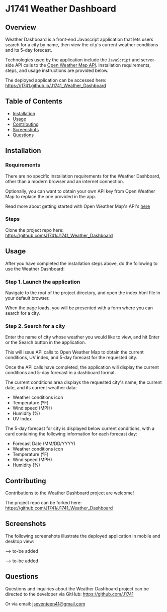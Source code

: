 # J1741 Weather Dashboard

## Overview

Weather Dashboard is a front-end Javascript application that lets users search for a city by name, then view the city's current weather conditions and its 5-day forecast.

Technologies used by the application include the `JavaScript` and server-side API calls to the [Open Weather Map API](https://openweathermap.org/api). Installation requirements, steps, and usage instructions are provided below.

The deployed application can be accessed here:
https://j1741.github.io/J1741_Weather_Dashboard

## Table of Contents

- [Installation](#installation)
- [Usage](#usage)
- [Contributing](#contributing)
- [Screenshots](#screenshots)
- [Questions](#questions)

## Installation

### Requirements

There are no specific installation requirements for the Weather Dashboard, other than a modern browser and an internet connection.

Optionally, you can want to obtain your own API key from Open Weather Map to replace the one provided in the app.

Read more about getting started with Open Weather Map's API's [here](https://openweathermap.org/appid)

### Steps

Clone the project repo here: https://github.com/J1741/J1741_Weather_Dashboard

## Usage

After you have completed the installation steps above, do the following to use the Weather Dashboard:

### Step 1. Launch the application

Navigate to the root of the project directory, and open the index.html file in your default browser.

When the page loads, you will be presented with a form where you can search for a city.

### Step 2. Search for a city

Enter the name of city whose weather you would like to view, and hit Enter or the Search button in the application.

This will issue API calls to Open Weather Map to obtain the current conditions, UV index, and 5-day forecast for the requested city.

Once the API calls have completed, the application will display the current conditions and 5-day forecast in a dashboard format.

The current conditions area displays the requested city's name, the current date, and its current weather data:

- Weather conditions icon
- Temperature (ºF)
- Wind speed (MPH)
- Humidity (%)
- UV Index

The 5-day forecast for city is displayed below current conditions, with a card containing the following information for each forecast day:

- Forecast Date (MM/DD/YYYY)
- Weather conditions icon
- Temperature (ºF)
- Wind speed (MPH)
- Humidity (%)

## Contributing

Contributions to the Weather Dashboard project are welcome!

The project repo can be forked here: https://github.com/J1741/J1741_Weather_Dashboard

## Screenshots

The following screenshots illustrate the deployed application in mobile and desktop view:

--> to-be added

--> to-be added

## Questions

Questions and inquiries about the Weather Dashboard project can be directed to the developer via GitHub: https://github.com/J1741

Or via email: jseventeen41@gmail.com
